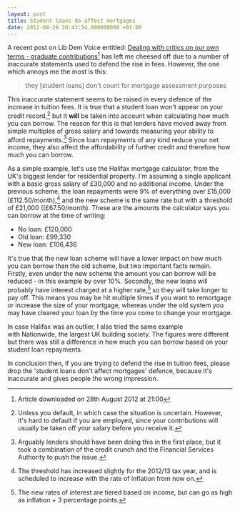```yaml
---
layout: post
title: Student loans do affect mortgages
date: 2012-08-28 20:43:54.000000000 +01:00
---
```


A recent post on Lib Dem Voice entitled: [Dealing with critics on our own terms - graduate contributions](http://www.libdemvoice.org/opinion-dealing-with-critics-on-our-own-terms-graduate-contributions-29966.html)[^lib-dem-voice] has left me cheesed off due to a number of inaccurate statements used to defend the rise in fees. However, the one which annoys me the most is this:

> they [student loans] don't count for mortgage assessment purposes

This inaccurate statement seems to be raised in every defence of the increase in tuition fees. It is true that a student loan won't appear on your credit record,[^credit-record] but it **will** be taken into account when calculating how much you can borrow. The reason for this is that lenders have moved away from simple multiples of gross salary and towards measuring your ability to afford repayments.[^afford-repayments] Since loan repayments of any kind reduce your net income, they also affect the affordability of further credit and therefore how much you can borrow.

As a simple example, let's use the Halifax mortgage calculator, from the UK's biggest lender for residential property. I'm assuming a single applicant with a basic gross salary of £30,000 and no additional income. Under the previous scheme, the loan repayments were 9% of everything over £15,000 (£112.50/month),[^threshold] and the new scheme is the same rate but with a threshold of £21,000 ((£67.50/month). These are the amounts the calculator says you can borrow at the time of writing:

 * No loan: £120,000
 * Old loan: £99,330
 * New loan: £106,436

It's true that the new loan scheme will have a lower impact on how much you can borrow than the old scheme, but two important facts remain. Firstly, even under the new scheme the amount you can borrow will be reduced - in this example by over 10%. Secondly, the new loans will probably have interest charged at a higher rate,[^interest-rates] so they will take longer to pay off. This means you may be hit multiple times if you want to remortgage or increase the size of your mortgage, whereas under the old system you may have cleared your loan by the time you come to change your mortgage.

In case Halifax was an outlier, I also tried the same example with Nationwide, the largest UK building society. The figures were different but there was still a difference in how much you can borrow based on your student loan repayments.

In conclusion then, if you are trying to defend the rise in tuition fees, please drop the 'student loans don't affect mortgages' defence, because it's inaccurate and gives people the wrong impression.

[^lib-dem-voice]: Article downloaded on 28th August 2012 at 21:00

[^credit-record]: Unless you default, in which case the situation is uncertain. However, it's hard to default if you are employed, since your contributions will usually be taken off your salary before you receive it.

[^afford-repayments]: Arguably lenders should have been doing this in the first place, but it took a combination of the credit crunch and the Financial Services Authority to push the issue.

[^threshold]: The threshold has increased slightly for the 2012/13 tax year, and is scheduled to increase with the rate of inflation from now on.

[^interest-rates]: The new rates of interest are tiered based on income, but can go as high as inflation + 3 percentage points.
